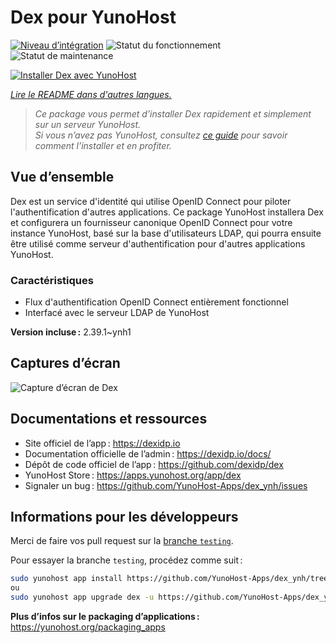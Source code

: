 <!--
Nota bene : ce README est automatiquement généré par <https://github.com/YunoHost/apps/tree/master/tools/readme_generator>
Il NE doit PAS être modifié à la main.
-->

# Dex pour YunoHost

[![Niveau d’intégration](https://dash.yunohost.org/integration/dex.svg)](https://dash.yunohost.org/appci/app/dex) ![Statut du fonctionnement](https://ci-apps.yunohost.org/ci/badges/dex.status.svg) ![Statut de maintenance](https://ci-apps.yunohost.org/ci/badges/dex.maintain.svg)

[![Installer Dex avec YunoHost](https://install-app.yunohost.org/install-with-yunohost.svg)](https://install-app.yunohost.org/?app=dex)

*[Lire le README dans d'autres langues.](./ALL_README.md)*

> *Ce package vous permet d’installer Dex rapidement et simplement sur un serveur YunoHost.*  
> *Si vous n’avez pas YunoHost, consultez [ce guide](https://yunohost.org/install) pour savoir comment l’installer et en profiter.*

## Vue d’ensemble

Dex est un service d'identité qui utilise OpenID Connect pour piloter l'authentification d'autres applications.
Ce package YunoHost installera Dex et configurera un fournisseur canonique OpenID Connect pour votre instance YunoHost, basé sur la base d'utilisateurs LDAP, qui pourra ensuite être utilisé comme serveur d'authentification pour d'autres applications YunoHost.

### Caractéristiques

- Flux d'authentification OpenID Connect entièrement fonctionnel
- Interfacé avec le serveur LDAP de YunoHost

**Version incluse :** 2.39.1~ynh1

## Captures d’écran

![Capture d’écran de Dex](./doc/screenshots/Dex_screenshot.png)

## Documentations et ressources

- Site officiel de l’app : <https://dexidp.io>
- Documentation officielle de l’admin : <https://dexidp.io/docs/>
- Dépôt de code officiel de l’app : <https://github.com/dexidp/dex>
- YunoHost Store : <https://apps.yunohost.org/app/dex>
- Signaler un bug : <https://github.com/YunoHost-Apps/dex_ynh/issues>

## Informations pour les développeurs

Merci de faire vos pull request sur la [branche `testing`](https://github.com/YunoHost-Apps/dex_ynh/tree/testing).

Pour essayer la branche `testing`, procédez comme suit :

```bash
sudo yunohost app install https://github.com/YunoHost-Apps/dex_ynh/tree/testing --debug
ou
sudo yunohost app upgrade dex -u https://github.com/YunoHost-Apps/dex_ynh/tree/testing --debug
```

**Plus d’infos sur le packaging d’applications :** <https://yunohost.org/packaging_apps>
